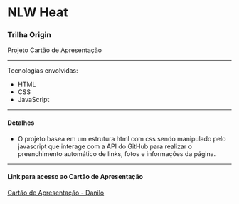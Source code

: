 # NLW Heat

### Trilha Origin
Projeto Cartão de Apresentação

------------
Tecnologias envolvidas:
- HTML
- CSS
- JavaScript

------------
#### Detalhes
- O projeto basea em um estrutura html com css sendo manipulado pelo javascript que interage com a API do GitHub para realizar o preenchimento automático de links, fotos e informações da página.

------------
#### Link para acesso ao Cartão de Apresentação
[Cartão de Apresentação - Danilo](https://danilocalegaro.github.io/PresentationCard/ "Crachá de Apresentação - Danilo")
